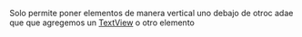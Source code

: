 Solo permite poner elementos de manera vertical uno debajo de otroc adae que que agregemos un [TextView](TextView.md) o otro elemento
